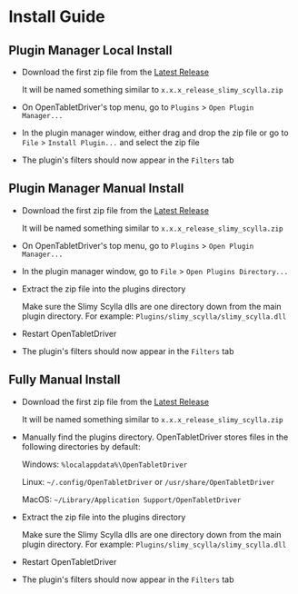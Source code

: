 # Install Guide

## Plugin Manager Local Install

- Download the first zip file from the [Latest Release](https://github.com/Kuuuube/Slimy_Scylla/releases/latest)

    It will be named something similar to `x.x.x_release_slimy_scylla.zip`

- On OpenTabletDriver's top menu, go to `Plugins` > `Open Plugin Manager...`

- In the plugin manager window, either drag and drop the zip file or go to `File` > `Install Plugin...` and select the zip file

- The plugin's filters should now appear in the `Filters` tab

## Plugin Manager Manual Install

- Download the first zip file from the [Latest Release](https://github.com/Kuuuube/Slimy_Scylla/releases/latest)

    It will be named something similar to `x.x.x_release_slimy_scylla.zip`

- On OpenTabletDriver's top menu, go to `Plugins` > `Open Plugin Manager...`

- In the plugin manager window, go to `File` > `Open Plugins Directory...`

- Extract the zip file into the plugins directory

    Make sure the Slimy Scylla dlls are one directory down from the main plugin directory. For example: `Plugins/slimy_scylla/slimy_scylla.dll`

- Restart OpenTabletDriver

- The plugin's filters should now appear in the `Filters` tab

## Fully Manual Install

- Download the first zip file from the [Latest Release](https://github.com/Kuuuube/Slimy_Scylla/releases/latest)

    It will be named something similar to `x.x.x_release_slimy_scylla.zip`

- Manually find the plugins directory. OpenTabletDriver stores files in the following directories by default:

    Windows: `%localappdata%\OpenTabletDriver`

    Linux: `~/.config/OpenTabletDriver` or `/usr/share/OpenTabletDriver`

    MacOS: `~/Library/Application Support/OpenTabletDriver`

- Extract the zip file into the plugins directory

    Make sure the Slimy Scylla dlls are one directory down from the main plugin directory. For example: `Plugins/slimy_scylla/slimy_scylla.dll`

- Restart OpenTabletDriver

- The plugin's filters should now appear in the `Filters` tab